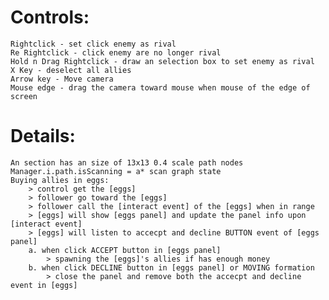 # Controls:
	Rightclick - set click enemy as rival
	Re Rightclick - click enemy are no longer rival
	Hold n Drag Rightclick - draw an selection box to set enemy as rival
	X Key - deselect all allies
	Arrow key - Move camera
	Mouse edge - drag the camera toward mouse when mouse of the edge of screen 

# Details:
	An section has an size of 13x13 0.4 scale path nodes
	Manager.i.path.isScanning = a* scan graph state
	Buying allies in eggs:
		> control get the [eggs]
		> follower go toward the [eggs]
		> follower call the [interact event] of the [eggs] when in range
		> [eggs] will show [eggs panel] and update the panel info upon [interact event]
		> [eggs] will listen to accecpt and decline BUTTON event of [eggs panel]
		a. when click ACCEPT button in [eggs panel]
			> spawning the [eggs]'s allies if has enough money
		b. when click DECLINE button in [eggs panel] or MOVING formation
			> close the panel and remove both the accecpt and decline event in [eggs]